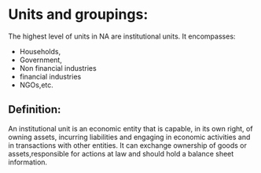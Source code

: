 # Units and groupings:
The highest level of units in NA are institutional units. It encompasses:

* Households,
* Government,
* Non financial industries
* financial industries
* NGOs,etc.

## Definition:
An institutional unit is an economic entity that is capable, in its
own right, of owning assets, incurring liabilities and engaging in
economic activities and in transactions with other entities.
It can exchange ownership of goods or assets,responsible for actions at law and
should hold a balance sheet information.

